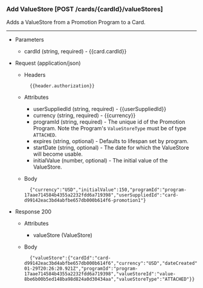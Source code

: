 ### Add ValueStore [POST /cards/{cardId}/valueStores]
Adds a ValueStore from a Promotion Program to a Card. 

---
+ Parameters
    + cardId (string, required) - {{card.cardId}}

+ Request (application/json)
    + Headers
    
            {{header.authorization}}

    + Attributes
        + userSuppliedId (string, required) - {{userSuppliedId}}
        + currency (string, required) - {{currency}}
        + programId (string, required) - The unique id of the Promotion Program. Note the Program's `ValueStoreType` must be of type `ATTACHED`.
        + expires (string, optional) - Defaults to lifespan set by program.
        + startDate (string, optional) - The date for which the ValueStore will become usable.
        + initialValue (number, optional) - The initial value of the ValueStore.
        
    + Body 
    
            {"currency":"USD","initialValue":150,"programId":"program-17aae714584b4355a2232fdd6a719398","userSuppliedId":"card-d99142eac3bd4abfbe657db000b614f6-promotion1"}
    
+ Response 200
    + Attributes
        + valueStore (ValueStore)

    + Body

            {"valueStore":{"cardId":"card-d99142eac3bd4abfbe657db000b614f6","currency":"USD","dateCreated":"2018-01-29T20:26:20.921Z","programId":"program-17aae714584b4355a2232fdd6a719398","valueStoreId":"value-8be6b00b5ed148ba98d824a0d30434aa","valueStoreType":"ATTACHED"}}

